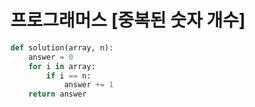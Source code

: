 # 프로그래머스 [중복된 숫자 개수]
```python
def solution(array, n):
    answer = 0
    for i in array:
        if i == n:
            answer += 1
    return answer
```
